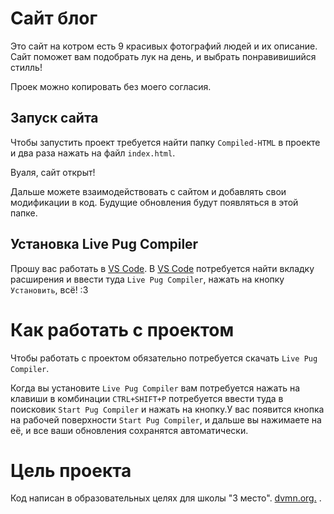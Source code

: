 # Сайт блог

Это сайт на котром есть 9 красивых фотографий людей и их описание. Сайт поможет вам подобрать лук на день, и выбрать понравивишийся стилль!

Проек можно копировать без моего согласия.

## Запуск сайта

Чтобы запустить проект требуется найти папку `Compiled-HTML` в проекте и два раза нажать на файл `index.html`.

Вуаля, сайт открыт!

Дальше можете взаимодействовать с сайтом и добавлять свои модификации в код. Будущие обновления будут появляться в этой папке.

## Установка Live Pug Compiler

Прошу вас работать в [VS Сode](https://code.visualstudio.com/). 
B [VS Code](https://code.visualstudio.com/) потребуется найти вкладку расширения и ввести туда `Live Pug Compiler`, нажать на кнопку `Установить`, всё! :3

# Как работать с проектом

Чтобы работать с проектом обязательно потребуется скачать `Live Pug Compiler`. 

Когда вы установите `Live Pug Compiler` вам потребуется нажать на клавиши в комбинации 
`CTRL+SHIFT+P` потребуется ввести туда в поисковик `Start Pug Compiler` и нажать на кнопку.У вас появится кнопка на рабочей поверхности  `Start Pug Compiler`, и дальше вы нажимаете на её, и все ваши обновления сохранятся автоматически.


# Цель проекта

Код написан в образовательных целях для школы "3 место".
[dvmn.org.](http://https://dvmn.org/) .
